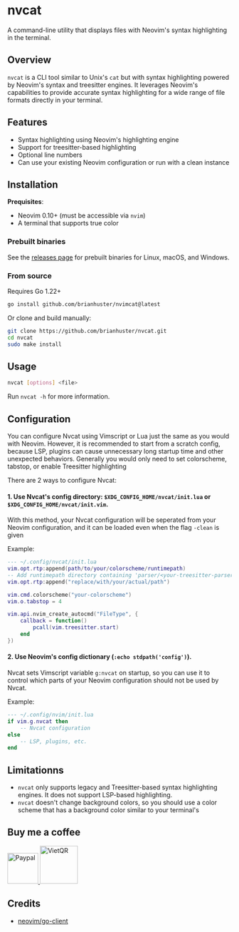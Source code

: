 # nvcat

A command-line utility that displays files with Neovim's syntax highlighting in the terminal.

## Overview

`nvcat` is a CLI tool similar to Unix's `cat` but with syntax highlighting powered by Neovim's syntax and treesitter engines. It leverages Neovim's capabilities to provide accurate syntax highlighting for a wide range of file formats directly in your terminal.

## Features

- Syntax highlighting using Neovim's highlighting engine
- Support for treesitter-based highlighting
- Optional line numbers
- Can use your existing Neovim configuration or run with a clean instance

## Installation

**Prequisites**:
- Neovim 0.10+ (must be accessible via `nvim`)
- A terminal that supports true color

### Prebuilt binaries

See the [releases page](https://github.com/brianhuster/nvcat/releases) for prebuilt binaries for Linux, macOS, and Windows.

### From source

Requires Go 1.22+

```bash
go install github.com/brianhuster/nvimcat@latest
```

Or clone and build manually:

```bash
git clone https://github.com/brianhuster/nvcat.git
cd nvcat
sudo make install
```

## Usage

```bash
nvcat [options] <file>
```

Run `nvcat -h` for more information.

## Configuration

You can configure Nvcat using Vimscript or Lua just the same as you would with Neovim. However, it is recommended to start from a scratch config, because LSP, plugins can cause unnecessary long startup time and other unexpected behaviors. Generally you would only need to set colorscheme, tabstop, or enable Treesitter highlighting

There are 2 ways to configure Nvcat:

#### 1. Use Nvcat's config directory: `$XDG_CONFIG_HOME/nvcat/init.lua` or `$XDG_CONFIG_HOME/nvcat/init.vim`.

With this method, your Nvcat configuration will be seperated from your Neovim configuration, and it can be loaded even when the flag `-clean` is given

Example:
```lua
--- ~/.config/nvcat/init.lua
vim.opt.rtp:append(path/to/your/colorscheme/runtimepath)
-- Add runtimepath directory containing 'parser/<your-treesitter-parsers>'
vim.opt.rtp:append("replace/with/your/actual/path")

vim.cmd.colorscheme("your-colorscheme")
vim.o.tabstop = 4

vim.api.nvim_create_autocmd("FileType", {
    callback = function()
        pcall(vim.treesitter.start)
    end
})
```

#### 2. Use Neovim's config dictionary (`:echo stdpath('config')`).

Nvcat sets Vimscript variable `g:nvcat` on startup, so you can use it to control which parts of your Neovim configuration should not be used by Nvcat.

Example:
```lua
--- ~/.config/nvim/init.lua
if vim.g.nvcat then
    -- Nvcat configuration
else
    -- LSP, plugins, etc.
end
```

## Limitationns

- `nvcat` only supports legacy and Treesitter-based syntax highlighting engines. It does not support LSP-based highlighting.
- `nvcat` doesn't change background colors, so you should use a color scheme that has a background color similar to your terminal's

## Buy me a coffee

<a href="https://paypal.me/brianphambinhan">
    <img src="https://www.paypalobjects.com/webstatic/mktg/logo/pp_cc_mark_111x69.jpg" alt="Paypal" style="height: 69px;">
</a>
<a href="https://img.vietqr.io/image/mb-9704229209586831984-print.png?addInfo=Donate%20for%20livepreview%20plugin%20nvim&accountName=PHAM%20BINH%20AN">
    <img src="https://github.com/user-attachments/assets/f28049dc-ce7c-4975-a85e-be36612fd061" alt="VietQR" style="height: 85px;">
</a>

## Credits

- [neovim/go-client](https://github.com/neovim/go-client)
